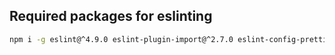 ## Required packages for eslinting 
```bash
npm i -g eslint@^4.9.0 eslint-plugin-import@^2.7.0 eslint-config-prettier prettier eslint-plugin-prettier babel-eslint eslint-config-standard eslint-plugin-node eslint-plugin-promise
```